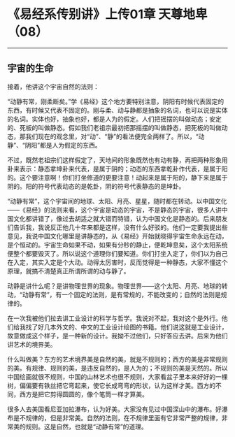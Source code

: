 # 《易经系传别讲》上传01章 天尊地卑（08）

------

## 宇宙的生命

接着，他讲这个宇宙自然的法则：

“动静有常，刚柔断矣。”学《易经》这个地方要特别注意，阴阳有时候代表固定的东西，有时候又代表不固定的。刚与柔、动与静都是抽象的名词，也可以说是实体的名词。实体也好，抽象也好，都是人为的假定。人们把摇摆的叫做动态；安定的、死板的叫做静态。假如我们老祖宗最初把那摇摆的叫做静态，把死板的叫做动态，那我们现在的观念里，对“动”、“静”的看法便完全两样了。所以，“动静”、“阴阳”都是人为假定的东西。

不过，既然老祖宗们这样假定了，天地间的形象既然也有动有静，再把两种形象用卦来表示：静态拿坤卦来代表，是属于阴的；动态的东西拿乾卦作代表，是属于阳的。这个要注意啊！你们打坐修道的更要注意！动起来是属于阳的，静下来是属于阴的。阳的符号代表动态的是乾卦，阴的符号代表静态的是坤卦。

“动静有常”，这个宇宙间的地球、太阳、月亮、星星，随时都在转动。以中国文化——《易经》的法则来看，这个宇宙是动态的宇宙，不是静态的宇宙，很多人讲中国文化都讲错了，像过去胡适之就大错而特错，认为中国文化是静态的。后来朋友们告诉我，我说反正他几十年来都是这样，没有什么好驳的。他们一定要我提出些意见，我说中国文化哪里是讲静态的，从《易经》开始就晓得宇宙生命永远在动，是个恒动的。宇宙生命如果不动，如果有分秒的静止，便乾坤息矣，这个太阳系统便整个都要毁灭了。所以说这个道理你们要知道。你们打坐入定了，你们以为自己在入定，其实入定是个大动。动得太厉害时，反而觉得是一种静态，大家不懂这个原理，就搞不清楚真正所谓所谓的动与静了。

动静是讲什么呢？是讲物理世界的现象。物理世界——这个太阳、月亮、地球的转动，“动静有常”，有一个固定的法则，是有常规的，不能改变的；自然的法则是规律的。

在一次我被他们拉去讲工业设计的科学与哲学。我说对不起，我对这个是外行。他们给我找了好几本外文的、中文的工业设计绘图的书籍。他们说这就是工业设计，故意做成这个样子，是一种新的设计。我拗不过他们，只好答应去讲。后来为他们讲艺术的境界美。

什么叫做美？东方的艺术境界美是自然的美，就是不规则的；西方的美是非常规则的美。有规律、规则的美，是违反自然的，是人为的；不规则的美是天然的。所以中国绘画就很不规则，中国的山林艺术也很不规则，大家看盆子里本来好好的一棵树，偏偏要有铁丝把它弯起来，使它长成弯弯的形状，认为这样才美。西方的不同，西方是把它剪得圆圆的，像个笔筒一样才算美。

很多人去美国看尼亚加拉瀑布，认为好美。大家没有见过中国深山中的瀑布。好瀑布是不规律的，但是非常美。自然的法则，在不规律里面有它非常严整的规律，非常美的规则。这是自然，也就是“动静有常”的道理。